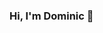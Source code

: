 ### Hi, I'm Dominic 👋

<!--
I'm a software engineer that is currently enrolled through General Assembly for Computer Engineering. I a hungry learner that has a passion for creating things. I enjoy working out and watching football every sunday.

## Talking about Personal Stuff:

- 🔭 I’m currently working on NFL_List
- 🌱 I’m currently learning JavaScript & React.js;
- 👯 I’m looking to collaborate on React.js;
- 🤔 I’m looking for help with CRUD;
- 💬 Ask me about anything, I am happy to help!
- 📫 How to reach me: militaryforce1@yahoo.com
- ⚡ Fun fact: I created my first company when I was 14!
- 📝 Resume
-->
